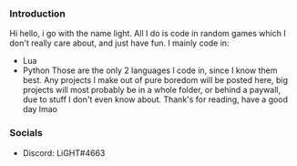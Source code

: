 ### Introduction
Hi hello, i go with the name light. All I do is code in random games which I don't really care about, and just have fun. 
I mainly code in:
* Lua
* Python
Those are the only 2 languages I code in, since I know them best. Any projects I make out of pure boredom will be posted here, big projects will most probably be in a whole folder, or behind a paywall, due to stuff I don't even know about. Thank's for reading, have a good day lmao

### Socials
* Discord: LiGHT#4663
